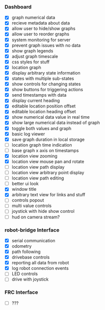  ### Dashboard
- [x] graph numerical data
- [x] recieve metadata about data
- [x] allow user to hide/show graphs
- [x] allow user to reorder graphs
- [x] system monitoring for server
- [x] prevent graph issues with no data
- [x] show graph legends
- [x] adjust graph timescale
- [x] css styles for stuff
- [x] location graph
- [x] display arbitrary state information
- [x] states with multiple sub-states
- [x] show controls for changing states
- [x] show buttons for triggering actions
- [x] send timestamps with data
- [x] display current heading
- [x] editable location position offset
- [x] editable location heading offset
- [x] show numerical data value in real time
- [x] show large numerical data instead of graph
- [x] toggle both values and graph
- [x] basic log viewer
- [x] save graph duration in local storage
- [ ] location graph time indication
- [ ] base graph x axis on timestamps
- [x] location view zooming
- [x] location view mouse pan and rotate
- [ ] location view path display
- [ ] location view arbitrary point display
- [ ] location view path editing
- [ ] better ui look
- [x] window title
- [x] arbitrary text view for links and stuff
- [ ] controls popout
- [ ] multi value controls
- [ ] joystick with hide show control
- [ ] hud on camera stream?

### robot-bridge Interface
- [x] serial communication
- [x] odometry
- [x] path following
- [x] drivebase controls
- [x] reporting all data from robot
- [x] log robot connection events
- [ ] LED controls
- [ ] drive with joystick

### FRC Interface
- [ ] ???
